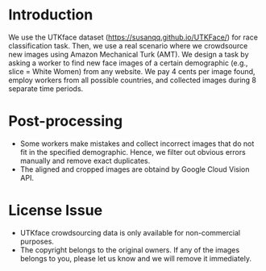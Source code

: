# Introduction
We use the UTKface dataset (https://susanqq.github.io/UTKFace/) for race classification task. Then, we use a real scenario where we crowdsource new images using Amazon Mechanical Turk (AMT). We design a task by asking a worker to find new face images of a certain demographic (e.g., slice = White Women) from any website. We pay 4 cents per image found, employ workers from all possible countries, and collected images during 8 separate time periods. 

# Post-processing
* Some workers make mistakes and collect incorrect images that do not fit in the specified demographic. Hence, we filter out obvious errors manually and remove exact duplicates.
* The aligned and cropped images are obtaind by Google Cloud Vision API.

# License Issue
* UTKface crowdsourcing data is only available for non-commercial purposes.
* The copyright belongs to the original owners. If any of the images belongs to you, please let us know and we will remove it immediately.
